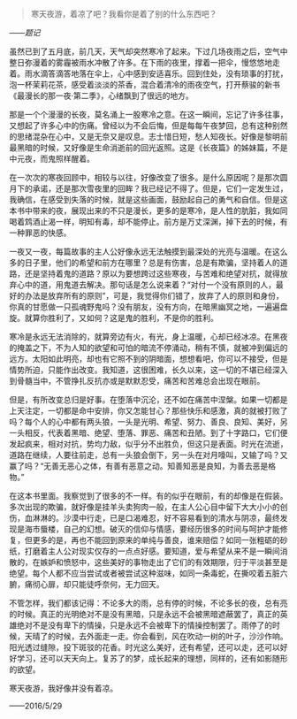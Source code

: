 > 寒天夜游，着凉了吧？我看你是着了别的什么东西吧？

*——题记*

虽然已到了五月底，前几天，天气却突然寒冷了起来。下过几场夜雨之后，空气中整日弥漫着的雾霾被雨水冲散了许多。在下雨的夜里，撑着一把伞，慢悠悠地走着。雨水滴答滴答地落在伞上，心中感到安适喜乐。回到住处，没有琐事的打扰，泡一杯茉莉花茶，感受着淡淡的茶香，混合着清冷的雨夜空气，打开蔡骏的新书《最漫长的那一夜·第二季》，心绪飘到了很远的地方。

那是一个个漫漫的长夜，莫名涌上一股寒冷之意。在这一瞬间，忘记了许多往事，又想起了许多心中的伤痛。曾经以为不会后悔，但是每每午夜梦回，总有这种别然的思绪混杂在心中，又是无奈又是叹息。志士惜日短，愁人知夜长。好像是黎明前最黑暗的时候，又好像是生命消逝前的回光返照。这是《长夜篇》的姊妹篇，不是中元夜，而鬼照样醒着。

在一次次的寒夜回顾中，相较与以往，好像改变了很多。是什么原因呢？是那次圆月下的承诺，还是那次雪夜里的回眸？我已经记不得了。但是，它们一定发生过，我确信，在感受到失落的时候，就是这些画面，鼓励起自己的勇气和自信。但是这本书中带来的夜，展现出来的不只是漫长，更多的是寒冷，是人性的肮脏，我如同喝着鸩酒止渴一样，明知有毒，却不能停止。前方是万丈深渊，掉下去的时候，有一种罪恶的快感。

一夜又一夜，每篇故事的主人公好像永远无法触摸到最深处的光亮与温暖。在这么多的日子里，他们的希望和前方在哪里？总是有伤害，总是有欺骗，坚持着人的道路，还是坚持着鬼的道路？原以为要想跨过这些寒夜，与苦难和绝望对抗，就得放弃心中的道，用鬼道去解决。那句话是怎么说来着？“对付一个没有原则的人，最好的办法是放弃所有的原则”，可是，我觉得你们错了，放弃了人的原则和身份，你真的甘愿做一只孤魂野鬼吗？没有朋友，没有方向，在暗黑幽冥之地，一遍遍盘旋。就算你胜利了，又如何？这是鬼的胜利，不是你的胜利。

寒冷是永远无法消除的，就算旁边有火，有光，身上温暖，心却已经冰凉。在黑夜的掩盖之下，不为人知的欲望和可怕的暗流不停涌动，稍有不慎，就被冲到偏远的远方。太阳如此明亮，却也有它照不到的阴暗面，想想看吧，你可以不接受，但是情势所迫，只能作出改变。我知道，这很困难，长久以来，这一切的不堪已经深入到骨髓当中，不管挣扎反抗亦或是默默忍受，痛苦和苦难总会出现在眼前。

但是，有所改变总归是好事。在堕落中沉沦，还不如在痛苦中涅槃。如果一切都是上天注定，一切都是命中安排，你又怎能甘心？那些快乐和感激，真的就被打败了吗？每个人的心中都有两头狼，一头是光明、希望、努力、善良、良知、美好，另一头相反，代表着黑暗、绝望、堕落、罪恶、痛苦和丑陋。到了十字路口，它们便发起疯来，相对对抗，势均力敌，似乎分不出胜负，但这只是表面。时光在流逝，道路在继续，人要往前走，总有一头狼会倒下，另一头在对月嚎叫，又输了吗？又赢了吗？“无善无恶心之体，有善有恶意之动。知善知恶是良知，为善去恶是格物。”

在这本书里面。我察觉到了很多的不一样。有的似乎在眼前，有的却像是在假装。多次出现的欺骗，就好像是挂羊头卖狗肉一般，在主人公心目中留下大大小小的创伤，血淋淋的。沙漠中行走，已是口渴难忍，好不容易看到的清水与阴凉，最终发现是海市蜃楼，自己的幻想。破灭的信仰与情感，要经历很多的时间与呵护才能修复，但更多的是，再也不能回到原来的单纯与善良，谁来赔偿？如同一张粗砺的砂纸，打磨着主人公对现实仅存的一点点好感。要知道，爱与希望从来不是一瞬间消散的，在嫉妒和愤怒中，这些美好的事物走出了它们的有效期限，归于平淡甚至是绝望。每个人都不应当尝试或者被尝试这种滋味，如同一条毒蛇，在撕咬着五脏六腑，痛彻心扉，却只能徒呼奈何，无力回天。

不管怎样，我们都该记得：不论多大的雨，总有停的时候，不论多长的夜，总有亮的时候。真正的光明绝对不是没有黑暗，只是永远不会被黑暗遮蔽罢了，真正的英雄绝对不是没有卑下的情操，只是永远不会被卑下的情操控制罢了。雨停了的时候，天晴了的时候，去外面走一走。你会看到，风在吹动一树的叶子，沙沙作响。阳光透过缝隙，投下斑驳的花香。时光这么美好，还有希望，还可以走，还可以好好学习，还可以天天向上。复苏了的梦，成长起来的理想，同样的，还有如影随形的欲望。

寒天夜游，我好像并没有着凉。

——2016/5/29
